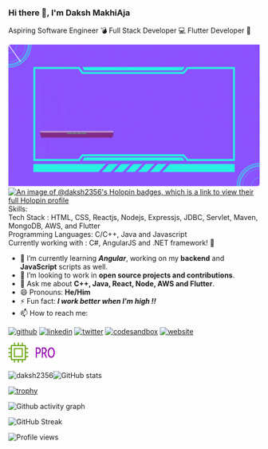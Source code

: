 ### Hi there 👋, I'm Daksh MakhiAja 
Aspiring Software Engineer 💣 Full Stack Developer 💻 Flutter Developer 📲

![Frontend Developer 💻 App Developer 📲](https://raw.githubusercontent.com/Daksh2356/Daksh2356/main/git%20readme.gif)
[![An image of @daksh2356's Holopin badges, which is a link to view their full Holopin profile](https://holopin.me/daksh2356)](https://holopin.io/@daksh2356)
Skills: <br/>
Tech Stack :  HTML, CSS, Reactjs, Nodejs, Expressjs, JDBC, Servlet, Maven, MongoDB, AWS, and Flutter <br/>
Programming Languages: C/C++, Java and Javascript <br/>
Currently working with : C#, AngularJS and .NET framework! 🏢

- 🌱 I’m currently learning ***Angular***, working on my **backend** and **JavaScript** scripts as well.
- 🤔 I’m looking to work in **open source projects and contributions**. 
- 💬 Ask me about  **C++, Java, React, Node, AWS and Flutter**. 
- 😄 Pronouns: **He/Him** 
- ⚡ Fun fact: ***I work better when I'm high !!*** 
- 📫 How to reach me:


[<img src='https://cdn.jsdelivr.net/npm/simple-icons@3.0.1/icons/github.svg' alt='github' height='40'>](https://github.com/daksh2356)  [<img src='https://cdn.jsdelivr.net/npm/simple-icons@3.0.1/icons/linkedin.svg' alt='linkedin' height='40'>](https://www.linkedin.com/in/daksh-makhija-7abb2a205/)  [<img src='https://cdn.jsdelivr.net/npm/simple-icons@3.0.1/icons/twitter.svg' alt='twitter' height='40'>](https://twitter.com/DakshMakhija_)  [<img src='https://cdn.jsdelivr.net/npm/simple-icons@3.0.1/icons/codesandbox.svg' alt='codesandbox' height='40'>](https://codesandbox.io/u/Daksh2356)  [<img src='https://cdn.jsdelivr.net/npm/simple-icons@3.0.1/icons/icloud.svg' alt='website' height='40'>](https://daksh2356.github.io/Portfolio-site/)  

<a href='https://docs.github.com/en/developers'><img src='https://raw.githubusercontent.com/acervenky/animated-github-badges/master/assets/devbadge.gif' width='40' height='40'></a> <a href='https://github.com/pricing'><img src='https://raw.githubusercontent.com/acervenky/animated-github-badges/master/assets/pro.gif' width='40' height='40'></a> 

<p><img align="left" src="https://github-readme-stats.vercel.app/api/top-langs?username=daksh2356&show_icons=true&locale=en&layout=compact" alt="daksh2356" /></p>

![GitHub stats](https://github-readme-stats.vercel.app/api?username=daksh2356)

[![trophy](https://github-trophies.vercel.app/?username=daksh2356&theme=onedark)](https://github.com/lucthienphong1120/github-trophies)

![Github activity graph](https://github-readme-activity-graph.vercel.app/graph?username=daksh2356&bg_color=211a30&color=d1d0d7&line=ffffff&point=75aedc&area=true&hide_border=true)

![GitHub Streak](https://nirzak-streak-stats.vercel.app/?user=Daksh2356)

![Profile views](https://komarev.com/ghpvc/?username=Daksh2356)
